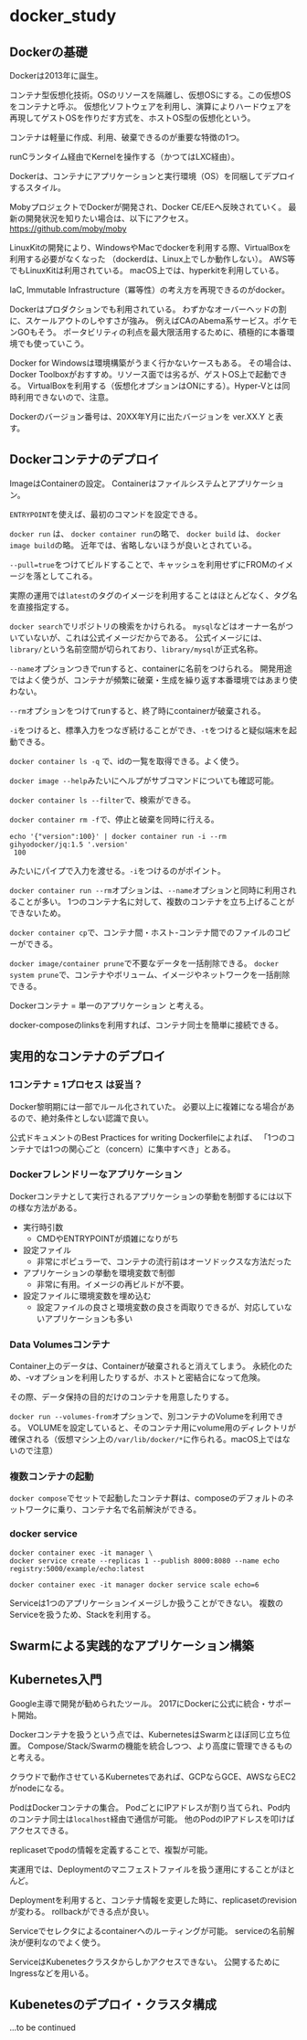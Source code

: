 # docker_study

## Dockerの基礎

Dockerは2013年に誕生。

コンテナ型仮想化技術。OSのリソースを隔離し、仮想OSにする。この仮想OSをコンテナと呼ぶ。
仮想化ソフトウェアを利用し、演算によりハードウェアを再現してゲストOSを作りだす方式を、ホストOS型の仮想化という。

コンテナは軽量に作成、利用、破棄できるのが重要な特徴の1つ。

runCランタイム経由でKernelを操作する（かつてはLXC経由）。

Dockerは、コンテナにアプリケーションと実行環境（OS）を同梱してデプロイするスタイル。

MobyプロジェクトでDockerが開発され、Docker CE/EEへ反映されていく。
最新の開発状況を知りたい場合は、以下にアクセス。
https://github.com/moby/moby

LinuxKitの開発により、WindowsやMacでdockerを利用する際、VirtualBoxを利用する必要がなくなった
（dockerdは、Linux上でしか動作しない）。
AWS等でもLinuxKitは利用されている。
macOS上では、hyperkitを利用している。

IaC, Immutable Infrastructure（冪等性）の考え方を再現できるのがdocker。

Dockerはプロダクションでも利用されている。
わずかなオーバーヘッドの割に、スケールアウトのしやすさが強み。
例えばCAのAbema系サービス。ポケモンGOもそう。
ポータビリティの利点を最大限活用するために、積極的に本番環境でも使っていこう。

Docker for Windowsは環境構築がうまく行かないケースもある。
その場合は、Docker Toolboxがおすすめ。リソース面では劣るが、ゲストOS上で起動できる。
VirtualBoxを利用する（仮想化オプションはONにする）。Hyper-Vとは同時利用できないので、注意。

Dockerのバージョン番号は、20XX年Y月に出たバージョンを ver.XX.Y と表す。

## Dockerコンテナのデプロイ

ImageはContainerの設定。
Containerはファイルシステムとアプリケーション。

`ENTRYPOINT`を使えば、最初のコマンドを設定できる。

`docker run` は、 `docker container run`の略で、
`docker build` は、 `docker image build`の略。
近年では、省略しないほうが良いとされている。

`--pull=true`をつけてビルドすることで、キャッシュを利用せずにFROMのイメージを落としてこれる。

実際の運用では`latest`のタグのイメージを利用することはほとんどなく、タグ名を直接指定する。

`docker search`でリポジトリの検索をかけられる。
`mysql`などはオーナー名がついていないが、これは公式イメージだからである。
公式イメージには、`library/`という名前空間が切られており、`library/mysql`が正式名称。

`--name`オプションつきでrunすると、containerに名前をつけられる。
開発用途ではよく使うが、コンテナが頻繁に破棄・生成を繰り返す本番環境ではあまり使わない。

`--rm`オプションをつけてrunすると、終了時にcontainerが破棄される。

`-i`をつけると、標準入力をつなぎ続けることができ、`-t`をつけると疑似端末を起動できる。

`docker container ls -q` で、idの一覧を取得できる。よく使う。

`docker image --help`みたいにヘルプがサブコマンドについても確認可能。

`docker container ls --filter`で、検索ができる。

`docker container rm -f`で、停止と破棄を同時に行える。

```
echo '{"version":100}' | docker container run -i --rm gihyodocker/jq:1.5 '.version'
 100
```
みたいにパイプで入力を渡せる。`-i`をつけるのがポイント。

`docker container run --rm`オプションは、`--name`オプションと同時に利用されることが多い。
1つのコンテナ名に対して、複数のコンテナを立ち上げることができないため。

`docker container cp`で、コンテナ間・ホスト-コンテナ間でのファイルのコピーができる。

`docker image/container prune`で不要なデータを一括削除できる。
`docker system prune`で、コンテナやボリューム、イメージやネットワークを一括削除できる。

Dockerコンテナ = 単一のアプリケーション と考える。

docker-composeのlinksを利用すれば、コンテナ同士を簡単に接続できる。

## 実用的なコンテナのデプロイ

### 1コンテナ = 1プロセス は妥当？

Docker黎明期には一部でルール化されていた。
必要以上に複雑になる場合があるので、絶対条件としない認識で良い。

公式ドキュメントのBest Practices for writing Dockerfileによれば、
「1つのコンテナでは1つの関心ごと（concern）に集中すべき」とある。

### Dockerフレンドリーなアプリケーション

Dockerコンテナとして実行されるアプリケーションの挙動を制御するには以下の様な方法がある。

- 実行時引数
  - CMDやENTRYPOINTが煩雑になりがち
- 設定ファイル
  - 非常にポピュラーで、コンテナの流行前はオーソドックスな方法だった
- アプリケーションの挙動を環境変数で制御
  - 非常に有用。イメージの再ビルドが不要。
- 設定ファイルに環境変数を埋め込む
  - 設定ファイルの良さと環境変数の良さを両取りできるが、対応していないアプリケーションも多い


### Data Volumesコンテナ

Container上のデータは、Containerが破棄されると消えてしまう。
永続化のため、-vオプションを利用したりするが、ホストと密結合になって危険。

その際、データ保持の目的だけのコンテナを用意したりする。

`docker run --volumes-from`オプションで、別コンテナのVolumeを利用できる。
VOLUMEを設定していると、そのコンテナ用にvolume用のディレクトリが確保される（仮想マシン上の`/var/lib/docker/*`に作られる。macOS上ではないので注意）


### 複数コンテナの起動

`docker compose`でセットで起動したコンテナ群は、composeのデフォルトのネットワークに乗り、コンテナ名で名前解決ができる。

### docker service

```
docker container exec -it manager \
docker service create --replicas 1 --publish 8000:8080 --name echo registry:5000/example/echo:latest
```

```
docker container exec -it manager docker service scale echo=6
```

Serviceは1つのアプリケーションイメージしか扱うことができない。
複数のServiceを扱うため、Stackを利用する。


## Swarmによる実践的なアプリケーション構築


## Kubernetes入門

Google主導で開発が勧められたツール。
2017にDockerに公式に統合・サポート開始。

Dockerコンテナを扱うという点では、KubernetesはSwarmとほぼ同じ立ち位置。
Compose/Stack/Swarmの機能を統合しつつ、より高度に管理できるものと考える。

クラウドで動作させているKubernetesであれば、GCPならGCE、AWSならEC2がnodeになる。

PodはDockerコンテナの集合。
PodごとにIPアドレスが割り当てられ、Pod内のコンテナ同士は`localhost`経由で通信が可能。
他のPodのIPアドレスを叩けばアクセスできる。

replicasetでpodの情報を定義することで、複製が可能。

実運用では、Deploymentのマニフェストファイルを扱う運用にすることがほとんど。

Deploymentを利用すると、コンテナ情報を変更した時に、replicasetのrevisionが変わる。
rollbackができる点が良い。

Serviceでセレクタによるcontainerへのルーティングが可能。
serviceの名前解決が便利なのでよく使う。

ServiceはKubenetesクラスタからしかアクセスできない。
公開するためにIngressなどを用いる。

## Kubenetesのデプロイ・クラスタ構成

...to be continued